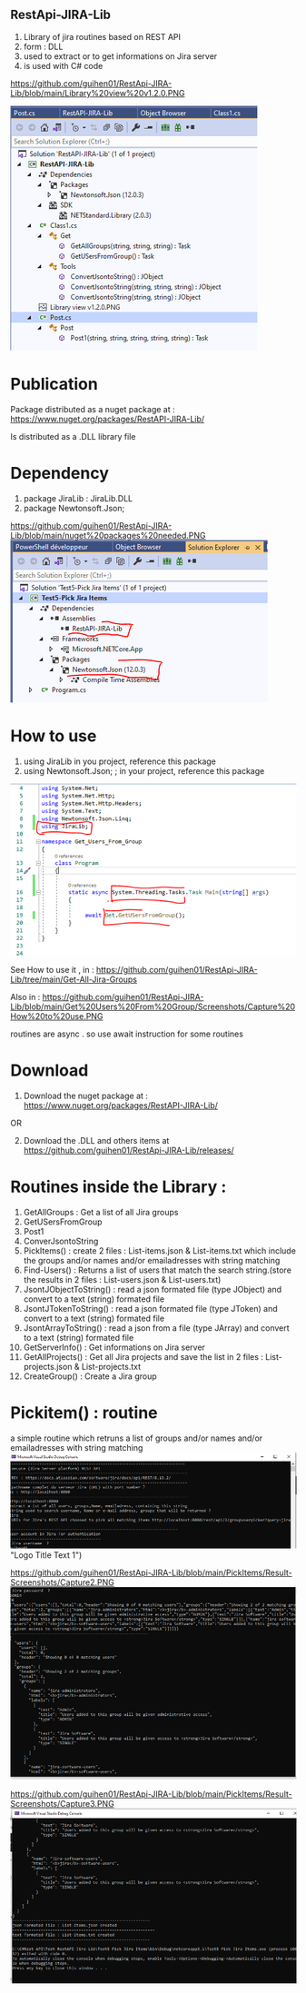 ## RestApi-JIRA-Lib

1. Library of jira routines based on REST API
2. form : DLL
3. used to extract or to get informations on Jira server
4. is used with C# code 

https://github.com/guihen01/RestApi-JIRA-Lib/blob/main/Library%20view%20v1.2.0.PNG

![alt text](https://github.com/guihen01/RestApi-JIRA-Lib/blob/main/Library%20view%20v1.2.0.PNG "Logo Title Text 1")

# Publication

Package distributed as a nuget package at : https://www.nuget.org/packages/RestAPI-JIRA-Lib/

Is distributed as a .DLL library file

# Dependency 

1. package JiraLib : JiraLib.DLL
2. package Newtonsoft.Json;   

https://github.com/guihen01/RestApi-JIRA-Lib/blob/main/nuget%20packages%20needed.PNG
![alt text](https://github.com/guihen01/RestApi-JIRA-Lib/blob/main/nuget%20packages%20needed.PNG  "Logo Title Text 1")

# How to use

1. using JiraLib             in you project, reference this package   
2. using Newtonsoft.Json;  ;  in your project,  reference this package 

![alt text](https://github.com/guihen01/RestApi-JIRA-Lib/blob/main/Get%20Users%20From%20Group/Screenshots/Capture%20How%20to%20use.PNG "Logo Title Text 1")

See How to use it , in : https://github.com/guihen01/RestApi-JIRA-Lib/tree/main/Get-All-Jira-Groups

Also in : https://github.com/guihen01/RestApi-JIRA-Lib/blob/main/Get%20Users%20From%20Group/Screenshots/Capture%20How%20to%20use.PNG

routines are async . so use await instruction for some routines 

# Download
1. Download the nuget package at : https://www.nuget.org/packages/RestAPI-JIRA-Lib/

OR

2. Download the .DLL and others items at https://github.com/guihen01/RestApi-JIRA-Lib/releases/
 
# Routines inside the Library : 
1. GetAllGroups  : Get a list of all Jira groups
2. GetUSersFromGroup
3. Post1
4. ConverJsontoString
5. PickItems()   : create 2 files  : List-items.json & List-items.txt  which include the groups and/or names and/or emailadresses with string matching
6. Find-Users() : Returns a list of users that match the search string.(store the results in 2 files : List-users.json & List-users.txt)
7. JsontJObjectToString() : read a json formated file (type JObject) and convert to a text (string) formated file 
8. JsontJTokenToString() : read a json formated file (type JToken) and convert to a text (string) formated file 
9. JsontArrayToString() : read a json from a file (type JArray) and convert to a text (string) formated file 
10. GetServerInfo() : Get informations on Jira server
11. GetAllProjects() : Get all Jira projects and save the list in 2 files : List-projects.json & List-projects.txt
12. CreateGroup() : Create a Jira group

# Pickitem() : routine

a simple routine which retruns a list of groups and/or names and/or emailadresses with string matching
![alt text]( https://github.com/guihen01/RestApi-JIRA-Lib/blob/main/PickItems/Result-Screenshots/Capture1.PNG "Logo Title Text 1") "Logo Title Text 1")

https://github.com/guihen01/RestApi-JIRA-Lib/blob/main/PickItems/Result-Screenshots/Capture2.PNG
![alt text]( https://github.com/guihen01/RestApi-JIRA-Lib/blob/main/PickItems/Result-Screenshots/Capture2.PNG "Logo Title Text 1")  

https://github.com/guihen01/RestApi-JIRA-Lib/blob/main/PickItems/Result-Screenshots/Capture3.PNG
![alt text]( https://github.com/guihen01/RestApi-JIRA-Lib/blob/main/PickItems/Result-Screenshots/Capture3.PNG "Logo Title Text 1") 
